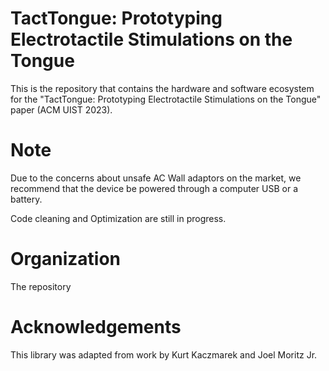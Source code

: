# TactTongue: Prototyping Electrotactile Stimulations on the Tongue

This is the repository that contains the hardware and software ecosystem for the "TactTongue: Prototyping Electrotactile Stimulations on the Tongue" paper (ACM UIST 2023).

# Note
Due to the concerns about unsafe AC Wall adaptors on the market, we recommend that the device be powered through a computer USB or a battery.

Code cleaning and Optimization are still in progress.

# Organization
The repository



# Acknowledgements
This library was adapted from work by Kurt Kaczmarek and Joel Moritz Jr.
